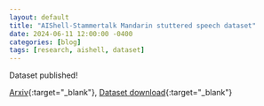 ```yaml
---
layout: default
title: "AIShell-Stammertalk Mandarin stuttered speech dataset"
date: 2024-06-11 12:00:00 -0400
categories: [blog]
tags: [research, aishell, dataset]
---
```


Dataset published!

[Arxiv](https://arxiv.org/abs/2406.07256){:target="_blank"}, [Dataset download](https://aishelltech.com/aishell_6a){:target="_blank"}